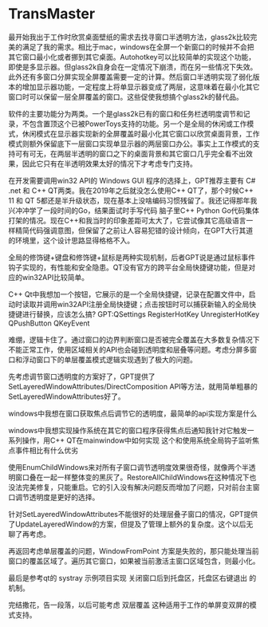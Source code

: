 # TransMaster

最开始我出于工作时欣赏桌面壁纸的需求去找寻窗口半透明方法，glass2k比较完美的满足了我的需求。相比于mac，windows在全屏一个新窗口的时候并不会把其它窗口最小化或者挪到其它桌面。Autohotkey可以比较简单的实现这个功能，即使是多显示器。但glass2k自身会在一定情况下崩溃，而在另一些情况下失效。此外还有多窗口分屏实现全屏覆盖需要一定的计算。然后窗口半透明实现了弱化版本的增加显示器功能，一定程度上将单显示器变成了两层，这意味着在最小化其它窗口时可以保留一层全屏覆盖的窗口。这些促使我想搞个glass2k的替代品。

软件的主要功能分为两类。一个是glass2k已有的窗口和任务栏透明度调节和记录，不包含置顶这个已被PowerToys支持的功能。另一个是全局的休闲或工作模式，休闲模式在显示器实现新的全屏覆盖时最小化其它窗口以欣赏桌面背景，工作模式则额外保留底下一层窗口实现单显示器的两层窗口办公。事实上工作模式的支持可有可无，在两层半透明的窗口之下的桌面背景和其它窗口几乎完全看不出效果，因此它只有在半透明效果太好的情况下才考虑专门支持。

在开发需要调用win32 API的 Windows GUI 程序的选择上，GPT推荐主要有 C# .net 和 C++ QT两类。我在2019年之后就没怎么使用C++ QT了，那个时候C++ 11 和 QT 5都还是半升级状态，现在基本上没啥编码习惯残留了。我还记得那年我兴冲冲学了一段时间的Go，结果面试时手写代码 脑子里C++ Python Go代码集体打架的情况。现在C++和我当时的印象差距可太大了，它尝试像其它高级语言一样精简代码强调意图，但保留了之前让人容易犯错的设计倾向，在GPT大行其道的环境里，这个设计思路显得格格不入。

全局的修饰键+键盘和修饰键+鼠标是两种实现机制，后者GPT说是通过鼠标事件钩子实现的，有性能和安全隐患。QT没有官方的跨平台全局快捷键功能，但是对应的win32API比较简单。

C++ Qt中我想加一个按钮，它展示的是一个全局快捷键，记录在配置文件中，启动时读取并调用win32API注册全局快捷键；点击按钮时可以捕获新输入的全局快捷键进行替换，应该怎么搞? GPT:QSettings RegisterHotKey UnregisterHotKey QPushButton QKeyEvent

难绷，逻辑卡住了。通过窗口的边界判断窗口是否被完全覆盖在大多数复杂情况下不能正常工作，使用区域相关的API也会碰到透明度和层叠等问题。考虑分屏多窗口和浮动窗口下的单层覆盖模式逻辑实现遇到了极大的问题。

先考虑调节窗口透明度的方案好了，GPT提供了 SetLayeredWindowAttributes/DirectComposition API等方法，就用简单粗暴的SetLayeredWindowAttributes好了。

windows中我想在窗口获取焦点后调节它的透明度，最简单的api实现方案是什么

windows中我想实现操作系统在其它的窗口程序获得焦点后通知我针对它触发一系列操作，用C++ QT在mainwindow中如何实现
这个和使用系统全局钩子监听焦点事件相比有什么优劣

使用EnumChildWindows来对所有子窗口调节透明度效果很奇怪，就像两个半透明窗口叠在一起一样整体变的黑灰了。RestoreAllChildWindows在这种情况下也没法完美修复，只能重启。它的引入没有解决问题反而增加了问题，只对前台主窗口调节透明度是更好的选择。

针对SetLayeredWindowAttributes不能很好的处理层叠子窗口的情况，GPT提供了UpdateLayeredWindow的方案，但提及了管理上额外的复杂度。这个以后无聊了再考虑。

再返回考虑单层覆盖的问题，WindowFromPoint 方案是失败的，那只能处理当前窗口的覆盖区域了。遍历其它窗口，如果被当前激活主窗口区域包含，则最小化。

最后是参考qt的 systray 示例项目实现 关闭窗口后到托盘区，托盘区右键退出 的机制。

完结撒花，告一段落，以后可能考虑 双层覆盖 这种适用于工作的单屏变双屏的模式支持。
